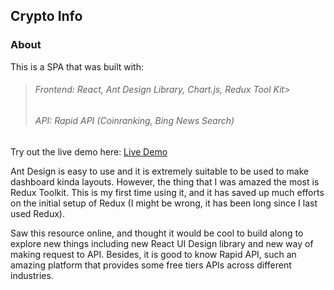## Crypto Info

### About

This is a SPA that was built with:

> ###### Frontend: React, Ant Design Library, Chart.js, Redux Tool Kit> 
> ###### API: Rapid API (Coinranking, Bing News Search)

Try out the live demo here:
[Live Demo](https://crypto-info-lemon.vercel.app/)

Ant Design is easy to use and it is extremely suitable to be used to make dashboard kinda layouts. However, the thing that I was amazed the most is Redux Toolkit. This is my first time using it, and it has saved up much efforts on the initial setup of Redux (I might be wrong, it has been long since I last used Redux).

Saw this resource online, and thought it would be cool to build along to explore new things including new React UI Design library and new way of making request to API. Besides, it is good to know Rapid API, such an amazing platform that provides some free tiers APIs across different industries.
